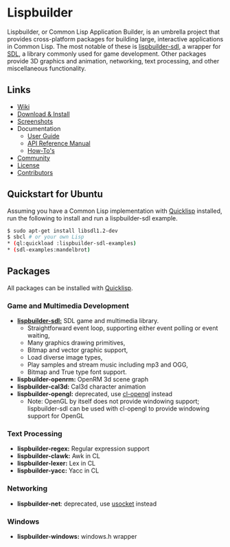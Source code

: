 # Lispbuilder

Lispbuilder, or Common Lisp Application Builder, is an umbrella
project that provides cross-platform packages for building large,
interactive applications in Common Lisp. The most notable of these is
[lispbuilder-sdl](https://github.com/lispbuilder/lispbuilder/wiki/LispbuilderSDL),
a wrapper for [SDL](https://www.libsdl.org/), a library commonly used
for game development. Other packages provide 3D graphics and
animation, networking, text processing, and other miscellaneous
functionality.

## Links

  * [Wiki](https://github.com/lispbuilder/lispbuilder/wiki)
  * [Download & Install](https://github.com/lispbuilder/lispbuilder/wiki/DownloadInstallationIntro)
  * [Screenshots](https://github.com/lispbuilder/lispbuilder/wiki/Screenshots)
  * Documentation
    * [User Guide](https://github.com/lispbuilder/lispbuilder/wiki/UsingLispbuilderSDL)
    * [API Reference Manual](https://lispbuilder.github.io/documentation)
    * [How-To's](https://github.com/lispbuilder/lispbuilder/wiki/HowTos)
  * [Community](https://github.com/lispbuilder/lispbuilder/wiki/Community)
  * [License](https://github.com/lispbuilder/lispbuilder/wiki/License)
  * [Contributors](https://github.com/lispbuilder/lispbuilder/wiki/Contributors)

## Quickstart for Ubuntu

Assuming you have a Common Lisp implementation with
[Quicklisp](https://www.quicklisp.org/) installed, run the following
to install and run a lispbuilder-sdl example.

```bash
$ sudo apt-get install libsdl1.2-dev
$ sbcl # or your own Lisp
* (ql:quickload :lispbuilder-sdl-examples)
* (sdl-examples:mandelbrot)
```

## Packages

All packages can be installed with [Quicklisp](https://www.quicklisp.org/).

### Game and Multimedia Development

  * [**lispbuilder-sdl:**](https://github.com/lispbuilder/lispbuilder/wiki/LispbuilderSDL) SDL game and multimedia library.
      * Straightforward event loop, supporting either event polling or event waiting,
      * Many graphics drawing primitives,
      * Bitmap and vector graphic support,
      * Load diverse image types,
      * Play samples and stream music including mp3 and OGG,
      * Bitmap and True type font support.
  * **lispbuilder-openrm:** OpenRM 3d scene graph
  * **lispbuilder-cal3d:** Cal3d character animation
  * **lispbuilder-opengl:** deprecated, use [cl-opengl](https://common-lisp.net/project/cl-opengl/) instead
      * Note: OpenGL by itself does not provide windowing support; lispbuilder-sdl can be used with cl-opengl to provide windowing support for OpenGL

### Text Processing

  * **lispbuilder-regex:** Regular expression support
  * **lispbuilder-clawk:** Awk in CL
  * **lispbuilder-lexer:** Lex in CL
  * **lispbuilder-yacc:** Yacc in CL

### Networking

  * **lispbuilder-net**: deprecated, use [usocket](https://common-lisp.net/project/usocket/) instead

### Windows

  * **lispbuilder-windows:** windows.h wrapper
